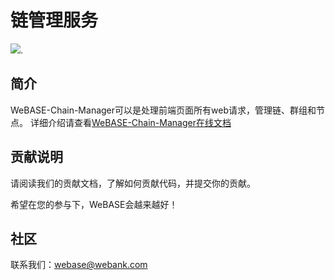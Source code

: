 # 链管理服务

[![](https://tokei.rs/b1/github/WeBankFinTech/WeBASE-Chain-Manager)](https://github.com/WeBankFinTech/WeBASE-Chain-Manager).

## 简介
WeBASE-Chain-Manager可以是处理前端页面所有web请求，管理链、群组和节点。 详细介绍请查看[WeBASE-Chain-Manager在线文档](https://webasedoc.readthedocs.io/zh_CN/latest/docs/WeBASE-Chain-Manager/index.html)

## 贡献说明
请阅读我们的贡献文档，了解如何贡献代码，并提交你的贡献。

希望在您的参与下，WeBASE会越来越好！

## 社区
联系我们：webase@webank.com

